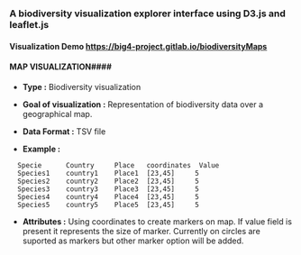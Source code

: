 ### A biodiversity visualization explorer interface using D3.js and leaflet.js

#### Visualization Demo https://big4-project.gitlab.io/biodiversityMaps

#### MAP VISUALIZATION####

  - __Type :__  Biodiversity visualization 

  - __Goal of visualization :__  Representation of biodiversity data over a geographical map.

  - __Data Format :__ TSV file
  
  - __Example :__
  
  ```
    Specie      Country     Place   coordinates  Value    
    Species1    country1    Place1  [23,45]     5
    Species2    country2    Place2  [23,45]     5
    Species3    country3    Place3  [23,45]     5
    Species4    country4    Place4  [23,45]     5
    Species5    country5    Place5  [23,45]     5
```

 - __Attributes :__ Using coordinates to create markers on map. If value field is present it represents the size of marker. Currently on circles are suported as markers but other marker option will be added.
 